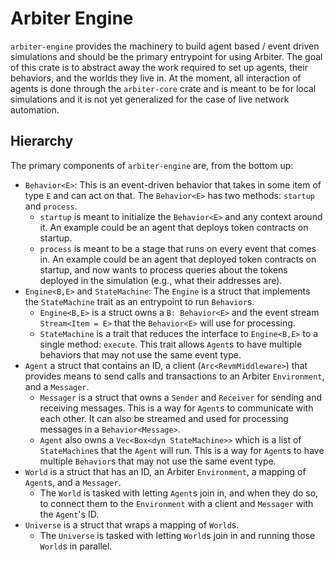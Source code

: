 # Arbiter Engine
`arbiter-engine` provides the machinery to build agent based / event driven simulations and should be the primary entrypoint for using Arbiter.
The goal of this crate is to abstract away the work required to set up agents, their behaviors, and the worlds they live in.
At the moment, all interaction of agents is done through the `arbiter-core` crate and is meant to be for local simulations and it is not yet generalized for the case of live network automation.

## Hierarchy
The primary components of `arbiter-engine` are, from the bottom up:
- `Behavior<E>`: This is an event-driven behavior that takes in some item of type `E` and can act on that. 
The `Behavior<E>` has two methods: `startup` and `process`. 
    - `startup` is meant to initialize the `Behavior<E>` and any context around it.
    An example could be an agent that deploys token contracts on startup.
    - `process` is meant to be a stage that runs on every event that comes in.
    An example could be an agent that deployed token contracts on startup, and now wants to process queries about the tokens deployed in the simulation (e.g., what their addresses are).
- `Engine<B,E>` and `StateMachine`: The `Engine` is a struct that implements the `StateMachine` trait as an entrypoint to run `Behavior`s.
    - `Engine<B,E>` is a struct owns a `B: Behavior<E>` and the event stream `Stream<Item = E>` that the `Behavior<E>` will use for processing.
    - `StateMachine` is a trait that reduces the interface to `Engine<B,E>` to a single method: `execute`.
    This trait allows `Agent`s to have multiple behaviors that may not use the same event type.
- `Agent` a struct that contains an ID, a client (`Arc<RevmMiddleware>`) that provides means to send calls and transactions to an Arbiter `Environment`, and a `Messager`.
    - `Messager` is a struct that owns a `Sender` and `Receiver` for sending and receiving messages.
    This is a way for `Agent`s to communicate with each other.
    It can also be streamed and used for processing messages in a `Behavior<Message>`.
    - `Agent` also owns a `Vec<Box<dyn StateMachine>>` which is a list of `StateMachine`s that the `Agent` will run.
    This is a way for `Agent`s to have multiple `Behavior`s that may not use the same event type.
- `World` is a struct that has an ID, an Arbiter `Environment`, a mapping of `Agent`s, and a `Messager`.
    - The `World` is tasked with letting `Agent`s join in, and when they do so, to connect them to the `Environment` with a client and `Messager` with the `Agent`'s ID.
- `Universe` is a struct that wraps a mapping of `World`s.
    - The `Universe` is tasked with letting `World`s join in and running those `World`s in parallel.
